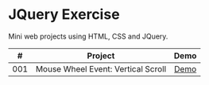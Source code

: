 # JQuery Exercise

Mini web projects using HTML, CSS and JQuery.

|  #  | Project                            |                       Demo                       |
| :-: | ---------------------------------- | :----------------------------------------------: |
| 001 | Mouse Wheel Event: Vertical Scroll | [Demo](https://codepen.io/hyeonahc/full/LYzQGZq) |

